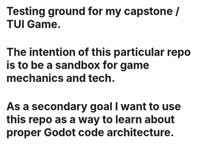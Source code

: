 # Testing ground for my capstone / TUI Game.
# The intention of this particular repo is to be a sandbox for game mechanics and tech.
# As a secondary goal I want to use this repo as a way to learn about proper Godot code architecture.
